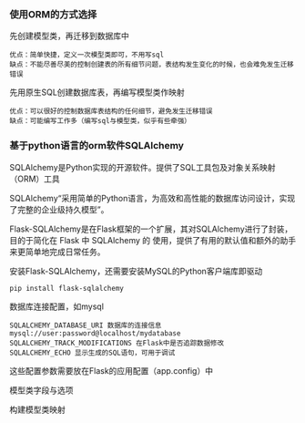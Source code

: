 
### 使用ORM的方式选择

先创建模型类，再迁移到数据库中

    优点：简单快捷，定义一次模型类即可，不用写sql
    缺点：不能尽善尽美的控制创建表的所有细节问题，表结构发生变化的时候，也会难免发生迁移错误
先用原生SQL创建数据库表，再编写模型类作映射

    优点：可以很好的控制数据库表结构的任何细节，避免发生迁移错误
    缺点：可能编写工作多（编写sql与模型类，似乎有些牵强）

### 基于python语言的orm软件SQLAlchemy

SQLAlchemy是Python实现的开源软件。提供了SQL工具包及对象关系映射（ORM）工具

SQLAlchemy“采用简单的Python语言，为高效和高性能的数据库访问设计，实现了完整的企业级持久模型”。

Flask-SQLAlchemy是在Flask框架的一个扩展，其对SQLAlchemy进行了封装，目的于简化在 Flask 中 SQLAlchemy 的 使用，提供了有用的默认值和额外的助手来更简单地完成日常任务。

安装Flask-SQLAlchemy，还需要安装MySQL的Python客户端库即驱动

    pip install flask-sqlalchemy
    

数据库连接配置，如mysql

    SQLALCHEMY_DATABASE_URI 数据库的连接信息
    mysql://user:password@localhost/mydatabase
    SQLALCHEMY_TRACK_MODIFICATIONS 在Flask中是否追踪数据修改
    SQLALCHEMY_ECHO 显示生成的SQL语句，可用于调试

这些配置参数需要放在Flask的应用配置（app.config）中

模型类字段与选项

构建模型类映射






